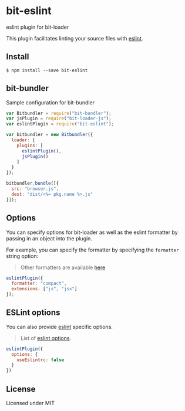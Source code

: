 # bit-eslint
eslint plugin for bit-loader

This plugin facilitates linting your source files with [eslint](http://eslint.org).

## Install

```
$ npm install --save bit-eslint
```

## bit-bundler

Sample configuration for bit-bundler

``` javascript
var Bitbundler = require("bit-bundler");
var jsPlugin = require("bit-loader-js");
var eslintPlugin = require("bit-eslint");

var bitbundler = new Bitbundler({
  loader: {
    plugins: [
      eslintPlugin(),
      jsPlugin()
    ]
  }
});

bitbundler.bundle([{
  src: "browser.js",
  dest: "dist/<%= pkg.name %>.js"
}]);
```

## Options

You can specify options for bit-loader as well as the eslint formatter by passing in an object into the plugin.

For example, you can specify the formatter by specifying the `formatter` string option:

> Other formatters are available [here](http://eslint.org/docs/developer-guide/nodejs-api#getformatter)

``` javascript
eslintPlugin({
  formatter: "compact",
  extensions: ["js", "jsx"]
});
```

## ESLint options

You can also provide [eslint](http://eslint.org) specific options.

> List of [eslint options](http://eslint.org/docs/developer-guide/nodejs-api#cliengine).

``` javascript
eslintPlugin({
  options: {
    useEslintrc: false
  }
})
```

## License

Licensed under MIT
